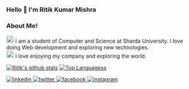 ### Hello 👯 I'm Ritik Kumar Mishra

<!--
**ritik1501/ritik1501** is a ✨ _special_ ✨ repository because its `README.md` (this file) appears on your GitHub profile.

Here are some ideas to get you started:

- 🔭 I’m currently working on ...
- 🌱 I’m currently learning ...
- 👯 I’m looking to collaborate on ...
- 🤔 I’m looking for help with ...
- 💬 Ask me about ...
- 📫 How to reach me: ...
- 😄 Pronouns: ...
- ⚡ Fun fact: ...
-->
### About Me!  
<img src="https://media.giphy.com/media/2Yj2vRSHrhZIUyVPGl/giphy.gif" width="20"> I am a student of Computer and Science at Sharda University. I love doing Web development and exploring new technologies.<br/>
<img src="https://media.giphy.com/media/t4HSXSp23O7ua3JhAA/giphy.gif" width="20"> I love enjoying my company and exploring the world. 

[![Ritik's github stats](https://github-readme-stats.vercel.app/api?username=ritik1501&show_icons=true&theme=algolia)](https://github.com/ritik1501/github-readme-stats)
[![Top Languagess](https://github-readme-stats.vercel.app/api/top-langs/?username=ritik1501&layout=compact&langs_count=10&show_icons=true&theme=algolia)](https://github.com/ritik1501/github-readme-stats)

<a href="https://linkedin.com/in/ritik1501" target="_blank">
<img src=https://img.shields.io/badge/linkedin-%231E77B5.svg?&style=for-the-badge&logo=linkedin&logoColor=white alt=linkedin style="margin-bottom: 5px;" />
</a>
<a href="https://twitter.com/ritik1501" target="_blank">
<img src=https://img.shields.io/badge/twitter-%2300acee.svg?&style=for-the-badge&logo=twitter&logoColor=white alt=twitter style="margin-bottom: 5px;" />
</a> 
<a href="https://www.facebook.com/ritik1501" target="_blank">
<img src=https://img.shields.io/badge/facebook-%232E87FB.svg?&style=for-the-badge&logo=facebook&logoColor=white alt=facebook style="margin-bottom: 5px;" />
</a>
<a href="https://instagram.com/ritik_1501" target="_blank">
<img src=https://img.shields.io/badge/instagram-%23000000.svg?&style=for-the-badge&logo=instagram&logoColor=white alt=instagram style="margin-bottom: 5px;" />
</a>
<br/>
